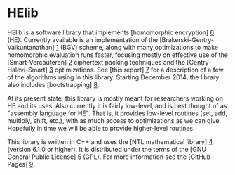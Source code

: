 HElib
=====

HElib is a software library that implements [homomorphic encryption] [6] (HE).
Currently available is an implementation of the
[Brakerski-Gentry-Vaikuntanathan] [1] (BGV) scheme, along with many
optimizations to make homomorphic evaluation runs faster, focusing mostly on
effective use of the [Smart-Vercauteren] [2] ciphertext packing techniques and
the [Gentry-Halevi-Smart] [3] optimizations. See [this report] [7] for a
description of a few of the algorithms using in this library. Starting
December 2014, the library also includes [bootstrapping] [8].

At its present state, this library is mostly meant for researchers working on
HE and its uses. Also currently it is fairly low-level, and is best thought of
as "assembly language for HE". That is, it provides low-level routines (set,
add, multiply, shift, etc.), with as much access to optimizations as we can
give. Hopefully in time we will be able to provide higher-level routines.

This library is written in C++ and uses the [NTL mathematical library] [4]
(version 6.1.0 or higher). It is distributed under the terms of the [GNU
General Public License] [5] (GPL). For more information see the
[GitHub Pages] [9].

  [1]: http://eprint.iacr.org/2011/277       "BGV12"
  [2]: http://eprint.iacr.org/2011/133       "SV11"
  [3]: http://eprint.iacr.org/2012/099       "GHS12"
  [4]: http://www.shoup.net/ntl/             "NTL"
  [5]: http://www.gnu.org/licenses/gpl.html  "GPL"
  [6]: http://en.wikipedia.org/wiki/Homomorphic_encryption "Homomorphic encryption"
  [7]: http://eprint.iacr.org/2014/106       "algorithms"
  [8]: http://eprint.iacr.org/2014/873       "bootstrapping"
  [9]: http://shaih.github.io/HElib          "GitHubPages"
